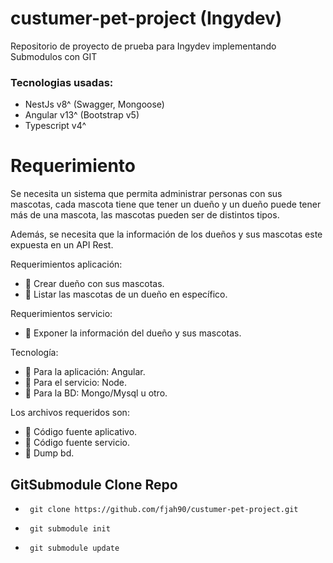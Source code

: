# custumer-pet-project (Ingydev)
Repositorio de proyecto de prueba para Ingydev implementando Submodulos con GIT

### Tecnologias usadas:
* NestJs v8^ (Swagger, Mongoose)
* Angular v13^ (Bootstrap v5)
* Typescript v4^

# Requerimiento

Se necesita un sistema que permita administrar personas con sus mascotas, cada mascota tiene que tener un dueño y un dueño puede tener más de una mascota, las mascotas pueden ser de distintos tipos.

Además, se necesita que la información de los dueños y sus mascotas este expuesta en un API Rest.

Requerimientos aplicación:
* 🚩 Crear dueño con sus mascotas.
* 🚩 Listar las mascotas de un dueño en específico.

Requerimientos servicio:

* 🚩 Exponer la información del dueño y sus mascotas.

Tecnología:
* 🚩 Para la aplicación: Angular.
* 🚩 Para el servicio: Node.
* 🚩 Para la BD: Mongo/Mysql u otro.

Los archivos requeridos son:
* 🚩 Código fuente aplicativo.
* 🚩 Código fuente servicio.
* 🚩 Dump bd.

## GitSubmodule Clone Repo
-      git clone https://github.com/fjah90/custumer-pet-project.git
-      git submodule init
-      git submodule update
